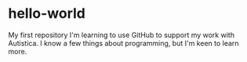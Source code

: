# hello-world
My first repository
I'm learning to use GitHub to support my work with Autistica.  I know a few things about programming, but I'm keen to learn more. 
